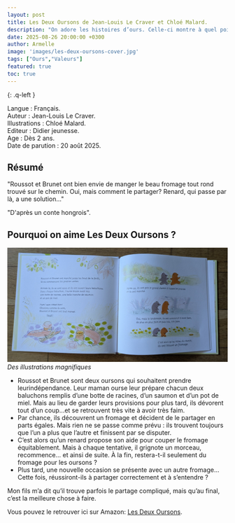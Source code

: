 ```yaml
---
layout: post
title: Les Deux Oursons de Jean-Louis Le Craver et Chloé Malard.
description: "On adore les histoires d’ours. Celle-ci montre à quel point il peut parfois être difficile de partager."
date: 2025-08-26 20:00:00 +0300
author: Armelle
image: 'images/les-deux-oursons-cover.jpg'
tags: ["Ours","Valeurs"]
featured: true
toc: true
---
```


{: .q-left }

Langue : Français.  
Auteur : Jean-Louis Le Craver.   
Illustrations : Chloé Malard.                     
Editeur : Didier jeunesse.               
Age : Dès 2 ans.                            
Date de parution : 20 août 2025.        

## Résumé

"Roussot et Brunet ont bien envie de manger le beau fromage tout rond trouvé sur le chemin. Oui, mais comment le partager? Renard, qui passe par là, a une solution..."

"D'après un conte hongrois".

## Pourquoi on aime Les Deux Oursons ?

![Des illustrations magnifiques](images/les-deux-oursons-int.jpg)
*Des illustrations magnifiques*
- Roussot et Brunet sont deux oursons qui souhaitent prendre leurindépendance. Leur maman ourse leur prépare chacun deux baluchons remplis d’une botte de racines, d’un saumon et d’un pot de miel. Mais au lieu de garder leurs provisions pour plus tard, ils dévorent tout d’un coup...et se retrouvent très vite à avoir très faim.
- Par chance, ils découvrent un fromage et décident de le partager en parts égales. Mais rien ne se passe comme prévu : ils trouvent toujours que l’un a plus que l’autre et finissent par se disputer.
- C’est alors qu’un renard propose son aide pour couper le fromage équitablement. Mais à chaque tentative, il grignote un morceau, recommence... et ainsi de suite. À la fin, restera-t-il seulement du fromage pour les oursons ?
- Plus tard, une nouvelle occasion se présente avec un autre fromage... Cette fois, réussiront-ils à partager correctement et à s’entendre ?

Mon fils m’a dit qu’il trouve parfois le partage compliqué, mais qu’au final, c’est la meilleure chose à faire.

Vous pouvez le retrouver ici sur Amazon: [Les Deux Oursons](https://amzn.to/46qQ76T).



